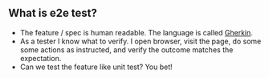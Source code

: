 ## What is e2e test?

* The feature / spec is human readable. The language is called [Gherkin](https://github.com/cucumber/cucumber/wiki/Gherkin).
* As a tester I know what to verify. I open browser, visit the page, do some
  some actions as instructed, and verify the outcome matches the expectation.
* Can we test the feature like unit test? You bet!
